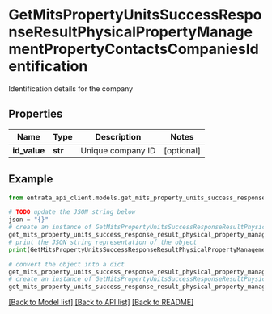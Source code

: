 # GetMitsPropertyUnitsSuccessResponseResultPhysicalPropertyManagementPropertyContactsCompaniesIdentification

Identification details for the company

## Properties

Name | Type | Description | Notes
------------ | ------------- | ------------- | -------------
**id_value** | **str** | Unique company ID | [optional] 

## Example

```python
from entrata_api_client.models.get_mits_property_units_success_response_result_physical_property_management_property_contacts_companies_identification import GetMitsPropertyUnitsSuccessResponseResultPhysicalPropertyManagementPropertyContactsCompaniesIdentification

# TODO update the JSON string below
json = "{}"
# create an instance of GetMitsPropertyUnitsSuccessResponseResultPhysicalPropertyManagementPropertyContactsCompaniesIdentification from a JSON string
get_mits_property_units_success_response_result_physical_property_management_property_contacts_companies_identification_instance = GetMitsPropertyUnitsSuccessResponseResultPhysicalPropertyManagementPropertyContactsCompaniesIdentification.from_json(json)
# print the JSON string representation of the object
print(GetMitsPropertyUnitsSuccessResponseResultPhysicalPropertyManagementPropertyContactsCompaniesIdentification.to_json())

# convert the object into a dict
get_mits_property_units_success_response_result_physical_property_management_property_contacts_companies_identification_dict = get_mits_property_units_success_response_result_physical_property_management_property_contacts_companies_identification_instance.to_dict()
# create an instance of GetMitsPropertyUnitsSuccessResponseResultPhysicalPropertyManagementPropertyContactsCompaniesIdentification from a dict
get_mits_property_units_success_response_result_physical_property_management_property_contacts_companies_identification_from_dict = GetMitsPropertyUnitsSuccessResponseResultPhysicalPropertyManagementPropertyContactsCompaniesIdentification.from_dict(get_mits_property_units_success_response_result_physical_property_management_property_contacts_companies_identification_dict)
```
[[Back to Model list]](../README.md#documentation-for-models) [[Back to API list]](../README.md#documentation-for-api-endpoints) [[Back to README]](../README.md)


